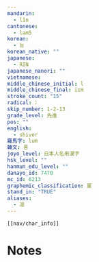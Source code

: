 ```yaml
---
mandarin:
  - lǐn
cantonese:
  - lam5
korean:
  - 늠
korean_native: ""
japanese:
  - RIN
japanese_nanori: ""
vietnamese:
middle_chinese_initial: l
middle_chinese_final: iɪm
stroke_count: "15"
radical: 冫
skip_number: 1-2-13
grade_level: 先進
pos: ""
english:
  - shiver
羅馬字: lum
韓文: 룸
joyo_level: 日本人名用漢字
hsk_level: ""
hanmun_edu_level: ""
danayo_id: 7470
mc_id: 6213
graphemic_classification: 稟
stand_in: "TRUE"
aliases:
  - 凛
---
```

```meta-bind-embed
[[nav/char_info]]
```

# Notes
